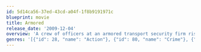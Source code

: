 ```yaml
---
id: 5d14ca56-37ed-43cd-a04f-1f8b9191971c
blueprint: movie
title: Armored
release_date: '2009-12-04'
overview: 'A crew of officers at an armored transport security firm risk their lives when they embark on the ultimate heist against their own company. Armed with a seemingly fool-proof plan, the men plan on making off with a fortune with harm to none. But when an unexpected witness interferes, the plan quickly unravels and all bets are off.'
genres: '[{"id": 28, "name": "Action"}, {"id": 80, "name": "Crime"}, {"id": 18, "name": "Drama"}, {"id": 53, "name": "Thriller"}]'
---
```

